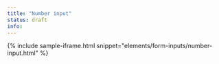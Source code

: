 ```yaml
---
title: "Number input"
status: draft
info:
---
```


{% include sample-iframe.html snippet="elements/form-inputs/number-input.html" %}